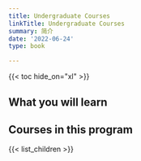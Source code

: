 ```yaml
---
title: Undergraduate Courses
linkTitle: Undergraduate Courses
summary: 简介
date: '2022-06-24'
type: book

---
```


{{< toc hide_on="xl" >}}

## What you will learn

## Courses in this program

{{< list_children >}}